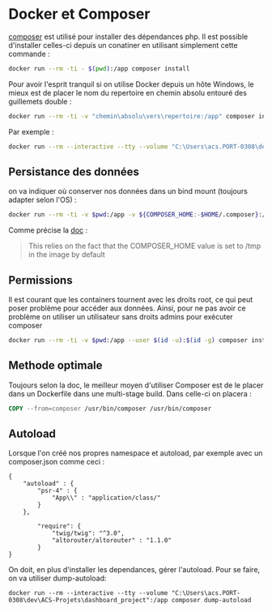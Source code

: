 # Docker et Composer


[composer](https://getcomposer.org/) est utilisé pour installer des dépendances
php. Il est possible d'installer celles-ci depuis un conatiner en utilisant
simplement cette commande :

```bash
docker run --rm -ti - $(pwd):/app composer install
```

Pour avoir l'esprit tranquil si on utilise Docker depuis un hôte Windows, le
mieux est de placer le nom du repertoire en chemin absolu entouré des
guillemets double :

```bash
docker run --rm -ti -v "chemin\absolu\vers\repertoire:/app" composer install
```

Par exemple :

```bash
docker run --rm --interactive --tty --volume "C:\Users\acs.PORT-0308\dev\ACS-Projets\dashboard_project":/app composer install
```

## Persistance des données

on va indiquer où conserver nos données dans un bind mount (toujours adapter
selon l'OS) :

```bash
docker run --rm -ti -v $pwd:/app -v ${COMPOSER_HOME:-$HOME/.composer}:/tmp composer install
```

Comme précise la [doc](https://hub.docker.com/_/composer?tab=description) :

>This relies on the fact that the COMPOSER_HOME value is set to /tmp in the image by default

## Permissions

Il est courant que les containers tournent avec les droits root, ce qui peut
poser problème pour accéder aux données. Ainsi, pour ne pas avoir ce problème
on utiliser un utilisateur sans droits admins pour exécuter composer

```bash
docker run --rm -ti -v $pwd:/app --user $(id -u):$(id -g) composer install
```

## Methode optimale

Toujours selon la doc, le meilleur moyen d'utiliser Composer est de le placer
dans un Dockerfile dans une multi-stage build.
Dans celle-ci on placera :

```dockerfile
COPY --from=composer /usr/bin/composer /usr/bin/composer
```

## Autoload

Lorsque l'on créé nos propres namespace et autoload, par exemple avec un
composer.json comme ceci :

```
{
    "autoload" : {
        "psr-4" : {
            "App\\" : "application/class/"
        }
    },

        "require": {
            "twig/twig": "^3.0",
            "altorouter/altorouter" : "1.1.0"
        }
}
```

On doit, en plus d'installer les dependances, gérer l'autoload. Pour se faire,
on va utiliser dump-autoload:

```
docker run --rm --interactive --tty --volume "C:\Users\acs.PORT-0308\dev\ACS-Projets\dashboard_project":/app composer dump-autoload
```


